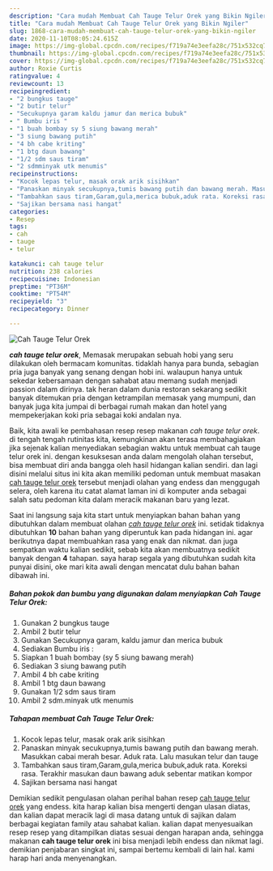 ```yaml
---
description: "Cara mudah Membuat Cah Tauge Telur Orek yang Bikin Ngiler"
title: "Cara mudah Membuat Cah Tauge Telur Orek yang Bikin Ngiler"
slug: 1868-cara-mudah-membuat-cah-tauge-telur-orek-yang-bikin-ngiler
date: 2020-11-10T08:05:24.615Z
image: https://img-global.cpcdn.com/recipes/f719a74e3eefa28c/751x532cq70/cah-tauge-telur-orek-foto-resep-utama.jpg
thumbnail: https://img-global.cpcdn.com/recipes/f719a74e3eefa28c/751x532cq70/cah-tauge-telur-orek-foto-resep-utama.jpg
cover: https://img-global.cpcdn.com/recipes/f719a74e3eefa28c/751x532cq70/cah-tauge-telur-orek-foto-resep-utama.jpg
author: Roxie Curtis
ratingvalue: 4
reviewcount: 13
recipeingredient:
- "2 bungkus tauge"
- "2 butir telur"
- "Secukupnya garam kaldu jamur dan merica bubuk"
- " Bumbu iris "
- "1 buah bombay sy 5 siung bawang merah"
- "3 siung bawang putih"
- "4 bh cabe kriting"
- "1 btg daun bawang"
- "1/2 sdm saus tiram"
- "2 sdmminyak utk menumis"
recipeinstructions:
- "Kocok lepas telur, masak orak arik sisihkan"
- "Panaskan minyak secukupnya,tumis bawang putih dan bawang merah. Masukkan cabai merah besar. Aduk rata. Lalu masukan telur dan tauge"
- "Tambahkan saus tiram,Garam,gula,merica bubuk,aduk rata. Koreksi rasa. Terakhir masukan daun bawang aduk sebentar matikan kompor"
- "Sajikan bersama nasi hangat"
categories:
- Resep
tags:
- cah
- tauge
- telur

katakunci: cah tauge telur 
nutrition: 238 calories
recipecuisine: Indonesian
preptime: "PT36M"
cooktime: "PT54M"
recipeyield: "3"
recipecategory: Dinner

---
```



![Cah Tauge Telur Orek](https://img-global.cpcdn.com/recipes/f719a74e3eefa28c/751x532cq70/cah-tauge-telur-orek-foto-resep-utama.jpg)

<b><i>cah tauge telur orek</i></b>, Memasak merupakan sebuah hobi yang seru dilakukan oleh bermacam komunitas. tidaklah hanya para bunda, sebagian pria juga banyak yang senang dengan hobi ini. walaupun hanya untuk sekedar kebersamaan dengan sahabat atau memang sudah menjadi passion dalam dirinya. tak heran dalam dunia restoran sekarang sedikit banyak ditemukan pria dengan ketrampilan memasak yang mumpuni, dan banyak juga kita jumpai di berbagai rumah makan dan hotel yang mempekerjakan koki pria sebagai koki andalan nya.

Baik, kita awali ke pembahasan resep resep makanan <i>cah tauge telur orek</i>. di tengah tengah rutinitas kita, kemungkinan akan terasa membahagiakan jika sejenak kalian menyediakan sebagian waktu untuk membuat cah tauge telur orek ini. dengan kesuksesan anda dalam mengolah olahan tersebut, bisa membuat diri anda bangga oleh hasil hidangan kalian sendiri. dan lagi disini melalui situs ini kita akan memiliki pedoman untuk membuat masakan <u>cah tauge telur orek</u> tersebut menjadi olahan yang endess dan menggugah selera, oleh karena itu catat alamat laman ini di komputer anda sebagai salah satu pedoman kita dalam meracik makanan baru yang lezat.




Saat ini langsung saja kita start untuk menyiapkan bahan bahan yang dibutuhkan dalam membuat olahan <u><i>cah tauge telur orek</i></u> ini. setidak tidaknya dibutuhkan <b>10</b> bahan bahan yang diperuntuk kan pada hidangan ini. agar berikutnya dapat membuahkan rasa yang enak dan nikmat. dan juga sempatkan waktu kalian sedikit, sebab kita akan membuatnya sedikit banyak dengan <b>4</b> tahapan. saya harap segala yang dibutuhkan sudah kita punyai disini, oke mari kita awali dengan mencatat dulu bahan bahan dibawah ini.

<!--inarticleads1-->

##### Bahan pokok dan bumbu yang digunakan dalam menyiapkan Cah Tauge Telur Orek:

1. Gunakan 2 bungkus tauge
1. Ambil 2 butir telur
1. Gunakan Secukupnya garam, kaldu jamur dan merica bubuk
1. Sediakan  Bumbu iris :
1. Siapkan 1 buah bombay (sy 5 siung bawang merah)
1. Sediakan 3 siung bawang putih
1. Ambil 4 bh cabe kriting
1. Ambil 1 btg daun bawang
1. Gunakan 1/2 sdm saus tiram
1. Ambil 2 sdm.minyak utk menumis




<!--inarticleads2-->

##### Tahapan membuat Cah Tauge Telur Orek:

1. Kocok lepas telur, masak orak arik sisihkan
1. Panaskan minyak secukupnya,tumis bawang putih dan bawang merah. Masukkan cabai merah besar. Aduk rata. Lalu masukan telur dan tauge
1. Tambahkan saus tiram,Garam,gula,merica bubuk,aduk rata. Koreksi rasa. Terakhir masukan daun bawang aduk sebentar matikan kompor
1. Sajikan bersama nasi hangat




Demikian sedikit pengulasan olahan perihal bahan resep <u>cah tauge telur orek</u> yang endess. kita harap kalian bisa mengerti dengan ulasan diatas, dan kalian dapat meracik lagi di masa datang untuk di sajikan dalam berbagai kegiatan family atau sahabat kalian. kalian dapat menyesuaikan resep resep yang ditampilkan diatas sesuai dengan harapan anda, sehingga makanan <b>cah tauge telur orek</b> ini bisa menjadi lebih endess dan nikmat lagi. demikian penjabaran singkat ini, sampai bertemu kembali di lain hal. kami harap hari anda menyenangkan.
